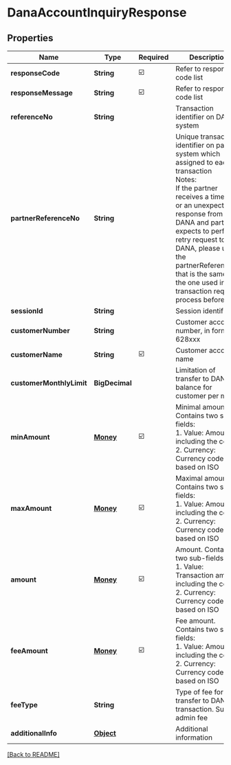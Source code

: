 # DanaAccountInquiryResponse
## Properties

| Name | Type | Required | Description |
| ------------- | ------------- | ------------- | ------------- |
| **responseCode** | **String** | ☑️ | Refer to response code list |
| **responseMessage** | **String** | ☑️ | Refer to response code list |
| **referenceNo** | **String** |  | Transaction identifier on DANA system |
| **partnerReferenceNo** | **String** |  | Unique transaction identifier on partner system which assigned to each transaction<br> Notes:<br> If the partner receives a timeout or an unexpected response from DANA and partner expects to perform retry request to DANA, please use the partnerReferenceNo that is the same as the one used in the transaction request process before  |
| **sessionId** | **String** |  | Session identifier |
| **customerNumber** | **String** |  | Customer account number, in format 628xxx |
| **customerName** | **String** | ☑️ | Customer account name |
| **customerMonthlyLimit** | **BigDecimal** |  | Limitation of transfer to DANA balance for customer per month |
| **minAmount** | [**Money**](Money.md) | ☑️ | Minimal amount. Contains two sub-fields:<br> 1. Value: Amount, including the cents<br> 2. Currency: Currency code based on ISO  |
| **maxAmount** | [**Money**](Money.md) | ☑️ | Maximal amount. Contains two sub-fields:<br> 1. Value: Amount, including the cents<br> 2. Currency: Currency code based on ISO  |
| **amount** | [**Money**](Money.md) | ☑️ | Amount. Contains two sub-fields:<br> 1. Value: Transaction amount, including the cents<br> 2. Currency: Currency code based on ISO  |
| **feeAmount** | [**Money**](Money.md) | ☑️ | Fee amount. Contains two sub-fields:<br> 1. Value: Amount, including the cents<br> 2. Currency: Currency code based on ISO  |
| **feeType** | **String** |  | Type of fee for each transfer to DANA transaction. Such as admin fee |
| **additionalInfo** | [**Object**](.md) |  | Additional information |

[[Back to README]](../../../../README.md)
